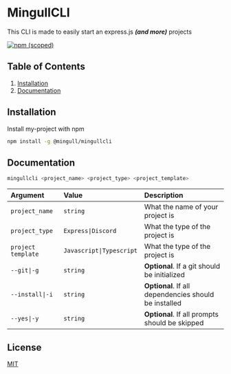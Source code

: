 # MingullCLI

This CLI is made to easily start an express.js *__(and more)__* projects

[![npm (scoped)](https://img.shields.io/npm/v/@mingull/mingullcli?color=lightgreen&style=for-the-badge)](https://www.npmjs.com/package/@mingull/mingullcli)

## Table of Contents

1. [Installation](#installation)
1. [Documentation](#documentation)

## Installation

Install my-project with npm

```bash
npm install -g @mingull/mingullcli
```

## Documentation

```bash
mingullcli <project_name> <project_type> <project_template>
```

| Argument | Value     | Description                |
| :-------- | :------- | :------------------------- |
| `project_name` | `string` | What the name of your project is |
| `project_type` | `Express\|Discord` | What the type of the project is  |
| `project template` | `Javascript\|Typescript` | What the type of the project is  |
| `--git\|-g` | `string` | __Optional__. If a git should be initialized  |
| `--install\|-i` | `string` | __Optional__. If all dependencies should be installed  |
| `--yes\|-y` | `string` | __Optional__. If all prompts should be skipped  |

## License

[MIT](https://choosealicense.com/licenses/mit/)

